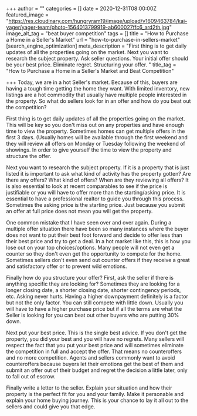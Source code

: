 +++
author = ""
categories = []
date = 2020-12-31T08:00:00Z
featured_image = "https://res.cloudinary.com/hungryram19/image/upload/v1609463784/kai-yager/yager-team/photo-1564013799919-ab600027ffc6_ard2th.jpg"
image_alt_tag = "beat buyer competition"
tags = []
title = "How to Purchase a Home in a Seller's Market"
url = "how-to-purchase-in-sellers-market"
[search_engine_optimization]
meta_description = "First thing is to get daily updates of all the properties going on the market. Next you want to research the subject property. Ask seller questions. Your initial offer should be your best price. Eliminate regret. Structuring your offer. "
title_tag = "How to Purchase a Home in a Seller's Market and Beat Competition"

+++
Today, we are in a hot Seller's market. Because of this, buyers are having a tough time getting the home they want. With limited inventory, new listings are a hot commodity that usually have multiple people interested in the property. So what do sellers look for in an offer and how do you beat out the competition?  
  
First thing is to get daily updates of all the properties going on the market. This will be key so you don't miss out on any properties and have enough time to view the property. Sometimes homes can get multiple offers in the first 3 days. (Usually homes will be available through the first weekend and they will review all offers on Monday or Tuesday following the weekend of showings. In order to give yourself the time to view the property and structure the offer.  
  
Next you want to research the subject property. If it is a property that is just listed it is important to ask what kind of activity has the property gotten? Are there any offers? What kind of offers? When are they reviewing all offers? It is also essential to look at recent comparables to see if the price is justifiable or you will have to offer more than the starting/asking price. It is essential to have a professional realtor to guide you through this process. Sometimes the asking price is the starting price. Just because you submit an offer at full price does not mean you will get the property.   
  
One common mistake that I have seen over and over again. During a multiple offer situation there have been so many instances where the buyer does not want to put their best foot forward and decide to offer less than their best price and try to get a deal. In a hot market like this, this is how you lose out on your top choices/options. Many people will not even get a counter so they don't even get the opportunity to compete for the home. Sometimes sellers don't even send out counter offers if they receive a great and satisfactory offer or to prevent wild emotions.   
  
Finally how do you structure your offer? First, ask the seller if there is anything specific they are looking for? Sometimes they are looking for a longer closing date, a shorter closing date, shorter contingency periods, etc. Asking never hurts. Having a higher downpayment definitely is a factor but not the only factor. You can still compete with little down. Usually you will have to have a higher purchase price but if all the terms are what the Seller is looking for you can beat out other buyers who are putting 30% down.  
  
Next put your best price. This is the single best advice. If you don't get the property, you did your best and you will have no regrets. Many sellers will respect the fact that you put your best price and will sometimes eliminate the competition in full and accept the offer. That means no counteroffers and no more competition. Agents and sellers commonly want to avoid counteroffers because buyers let their emotions get the best of them and submit an offer out of their budget and regret the decision a little later, only to fall out of escrow.   
  
Finally write a letter to the seller. Explain your situation and how their property is the perfect fit for you and your family. Make it personable and explain your home buying journey. This is your chance to lay it all out to the sellers and could give you that edge.